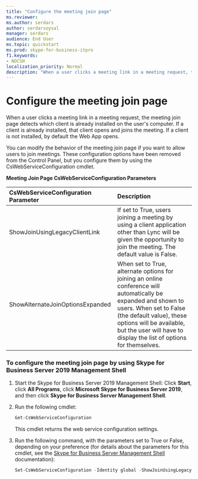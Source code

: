 ```yaml
---
title: "Configure the meeting join page"
ms.reviewer: 
ms.author: serdars
author: serdarsoysal
manager: serdars
audience: End User
ms.topic: quickstart
ms.prod: skype-for-business-itpro
f1.keywords:
- NOCSH
localization_priority: Normal
description: "When a user clicks a meeting link in a meeting request, the meeting join page detects which client is already installed on the user's computer. If a client is already installed, that client opens and joins the meeting. If a client is not installed, by default the Web App opens."
---
```


# Configure the meeting join page

When a user clicks a meeting link in a meeting request, the meeting join page detects which client is already installed on the user's computer. If a client is already installed, that client opens and joins the meeting. If a client is not installed, by default the Web App opens.
  
You can modify the behavior of the meeting join page if you want to allow users to join meetings. These configuration options have been removed from the Control Panel, but you configure them by using the CsWebServiceConfiguration cmdlet.
  
**Meeting Join Page CsWebServiceConfiguration Parameters**

|**CsWebServiceConfiguration Parameter**|**Description**|
|:-----|:-----|
|ShowJoinUsingLegacyClientLink  <br/> |If set to True, users joining a meeting by using a client application other than Lync will be given the opportunity to join the meeting. The default value is False.  <br/> |
|ShowAlternateJoinOptionsExpanded  <br/> |When set to True, alternate options for joining an online conference will automatically be expanded and shown to users. When set to False (the default value), these options will be available, but the user will have to display the list of options for themselves.  <br/> |
   
### To configure the meeting join page by using Skype for Business Server 2019 Management Shell

1. Start the Skype for Business Server 2019 Management Shell: Click **Start**, click **All Programs**, click **Microsoft Skype for Business Server 2019**, and then click **Skype for Business Server Management Shell**.
    
2. Run the following cmdlet: 
    
   ```PowerShell
   Get-CsWebServiceConfiguration
   ```

    This cmdlet returns the web service configuration settings.
    
3. Run the following command, with the parameters set to True or False, depending on your preference (for details about the parameters for this cmdlet, see the [Skype for Business Server Management Shell](../../SfbServer/manage/management-shell.md) documentation):
    
   ```PowerShell
   Set-CsWebServiceConfiguration -Identity global -ShowJoinUsingLegacyClientLink $True
   ```


